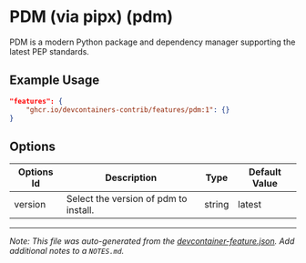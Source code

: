 
# PDM (via pipx) (pdm)

PDM is a modern Python package and dependency manager supporting the latest PEP standards.

## Example Usage

```json
"features": {
    "ghcr.io/devcontainers-contrib/features/pdm:1": {}
}
```

## Options

| Options Id | Description | Type | Default Value |
|-----|-----|-----|-----|
| version | Select the version of pdm to install. | string | latest |



---

_Note: This file was auto-generated from the [devcontainer-feature.json](https://github.com/devcontainers-contrib/features/blob/main/src/pdm/devcontainer-feature.json).  Add additional notes to a `NOTES.md`._
